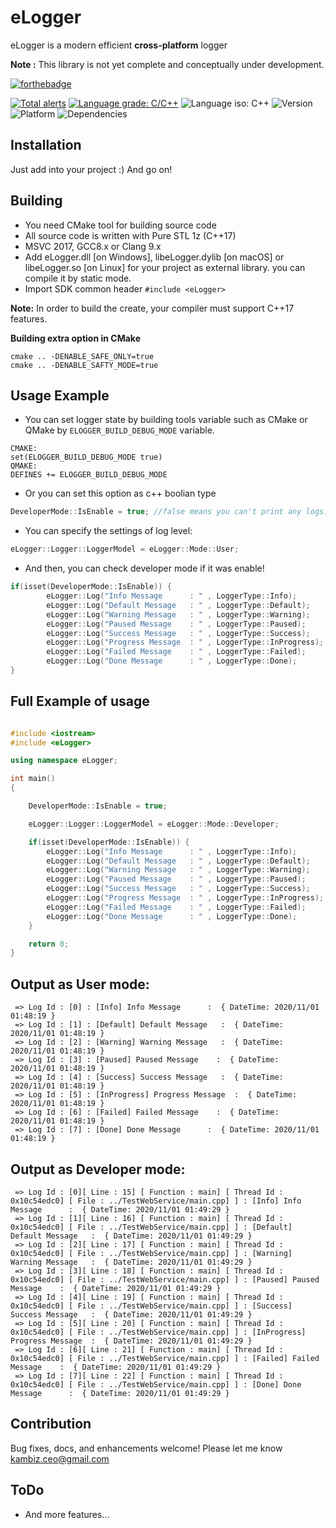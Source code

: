 # eLogger
eLogger is a modern efficient **cross-platform** logger

**Note :** This library is not yet complete and conceptually under development.

[![forthebadge](https://forthebadge.com/images/badges/made-with-c-plus-plus.svg)](https://forthebadge.com)

[![Total alerts](https://img.shields.io/lgtm/alerts/g/Kambiz-Asadzadeh/Kavenegar.svg?logo=lgtm&logoWidth=18)](https://lgtm.com/projects/g/Kambiz-Asadzadeh/RestService/alerts/)
[![Language grade: C/C++](https://img.shields.io/lgtm/grade/cpp/g/Kambiz-Asadzadeh/Kavenegar.svg?logo=lgtm&logoWidth=18)](https://lgtm.com/projects/g/Kambiz-Asadzadeh/RestService/context:cpp)
![Language iso: C++](https://img.shields.io/badge/C%2B%2B-17-blue)
![Version](https://img.shields.io/badge/Version-0.4-lightgrey)
![Platform](https://img.shields.io/badge/Platform-Windows%20%7C%20macOS%20%7C%20Linux%20%7C%20iOS%20%7C%20Android%20%7C%20Web-lightgrey)
![Dependencies](https://img.shields.io/badge/dependencies-Curl%20%7C%20RapidJson-yellow)

## Installation
<p>
Just add into your project :) And go on!
</p>

## Building

- You need CMake tool for building source code
- All source code is written with Pure STL 1z (C++17)
- MSVC 2017, GCC8.x or Clang 9.x
- Add eLogger.dll [on Windows], libeLogger.dylib [on macOS] or libeLogger.so [on Linux] for your project as external library. you can compile it by static mode.
- Import SDK common header ```#include <eLogger>```

**Note:** In order to build the create, your compiler must support C++17 features.

**Building extra option in CMake**
```
cmake .. -DENABLE_SAFE_ONLY=true 
cmake .. -DENABLE_SAFTY_MODE=true 
```

## Usage Example

- You can set logger state by building tools variable such as CMake or QMake by ```ELOGGER_BUILD_DEBUG_MODE``` variable.
```
CMAKE:
set(ELOGGER_BUILD_DEBUG_MODE true)
QMAKE:
DEFINES += ELOGGER_BUILD_DEBUG_MODE
```
- Or you can set this option as c++ boolian type
```cpp
DeveloperMode::IsEnable = true; //false means you can't print any logs.
```
- You can specify the settings of log level:

```cpp
eLogger::Logger::LoggerModel = eLogger::Mode::User;
```

- And then, you can check developer mode if it was enable!

```cpp
if(isset(DeveloperMode::IsEnable)) {
        eLogger::Log("Info Message      : " , LoggerType::Info);
        eLogger::Log("Default Message   : " , LoggerType::Default);
        eLogger::Log("Warning Message   : " , LoggerType::Warning);
        eLogger::Log("Paused Message    : " , LoggerType::Paused);
        eLogger::Log("Success Message   : " , LoggerType::Success);
        eLogger::Log("Progress Message  : " , LoggerType::InProgress);
        eLogger::Log("Failed Message    : " , LoggerType::Failed);
        eLogger::Log("Done Message      : " , LoggerType::Done);
}
```
## Full Example of usage

```cpp

#include <iostream>
#include <eLogger>

using namespace eLogger;

int main()
{

    DeveloperMode::IsEnable = true;

    eLogger::Logger::LoggerModel = eLogger::Mode::Developer;

    if(isset(DeveloperMode::IsEnable)) {
        eLogger::Log("Info Message      : " , LoggerType::Info);
        eLogger::Log("Default Message   : " , LoggerType::Default);
        eLogger::Log("Warning Message   : " , LoggerType::Warning);
        eLogger::Log("Paused Message    : " , LoggerType::Paused);
        eLogger::Log("Success Message   : " , LoggerType::Success);
        eLogger::Log("Progress Message  : " , LoggerType::InProgress);
        eLogger::Log("Failed Message    : " , LoggerType::Failed);
        eLogger::Log("Done Message      : " , LoggerType::Done);
    }

    return 0;
}
```
## Output as User mode:
```
 => Log Id : [0] : [Info] Info Message      :  { DateTime: 2020/11/01 01:48:19 }
 => Log Id : [1] : [Default] Default Message   :  { DateTime: 2020/11/01 01:48:19 }
 => Log Id : [2] : [Warning] Warning Message   :  { DateTime: 2020/11/01 01:48:19 }
 => Log Id : [3] : [Paused] Paused Message    :  { DateTime: 2020/11/01 01:48:19 }
 => Log Id : [4] : [Success] Success Message   :  { DateTime: 2020/11/01 01:48:19 }
 => Log Id : [5] : [InProgress] Progress Message  :  { DateTime: 2020/11/01 01:48:19 }
 => Log Id : [6] : [Failed] Failed Message    :  { DateTime: 2020/11/01 01:48:19 }
 => Log Id : [7] : [Done] Done Message      :  { DateTime: 2020/11/01 01:48:19 }
 ```
 ## Output as Developer mode:
```
 => Log Id : [0][ Line : 15] [ Function : main] [ Thread Id : 0x10c54edc0] [ File : ../TestWebService/main.cpp] ] : [Info] Info Message      :  { DateTime: 2020/11/01 01:49:29 }
 => Log Id : [1][ Line : 16] [ Function : main] [ Thread Id : 0x10c54edc0] [ File : ../TestWebService/main.cpp] ] : [Default] Default Message   :  { DateTime: 2020/11/01 01:49:29 }
 => Log Id : [2][ Line : 17] [ Function : main] [ Thread Id : 0x10c54edc0] [ File : ../TestWebService/main.cpp] ] : [Warning] Warning Message   :  { DateTime: 2020/11/01 01:49:29 }
 => Log Id : [3][ Line : 18] [ Function : main] [ Thread Id : 0x10c54edc0] [ File : ../TestWebService/main.cpp] ] : [Paused] Paused Message    :  { DateTime: 2020/11/01 01:49:29 }
 => Log Id : [4][ Line : 19] [ Function : main] [ Thread Id : 0x10c54edc0] [ File : ../TestWebService/main.cpp] ] : [Success] Success Message   :  { DateTime: 2020/11/01 01:49:29 }
 => Log Id : [5][ Line : 20] [ Function : main] [ Thread Id : 0x10c54edc0] [ File : ../TestWebService/main.cpp] ] : [InProgress] Progress Message  :  { DateTime: 2020/11/01 01:49:29 }
 => Log Id : [6][ Line : 21] [ Function : main] [ Thread Id : 0x10c54edc0] [ File : ../TestWebService/main.cpp] ] : [Failed] Failed Message    :  { DateTime: 2020/11/01 01:49:29 }
 => Log Id : [7][ Line : 22] [ Function : main] [ Thread Id : 0x10c54edc0] [ File : ../TestWebService/main.cpp] ] : [Done] Done Message      :  { DateTime: 2020/11/01 01:49:29 }
```
## Contribution
Bug fixes, docs, and enhancements welcome! Please let me know kambiz.ceo@gmail.com

## **ToDo**
 * And more features...
